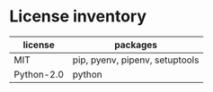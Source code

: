 # License inventory

| license    | packages                       |
| ---------- | ------------------------------ |
| MIT        | pip, pyenv, pipenv, setuptools |
| Python-2.0 | python                         |
